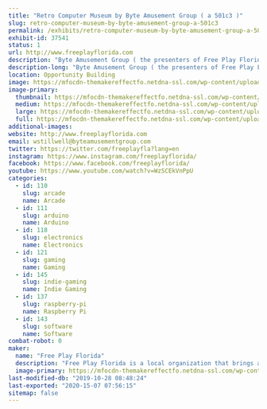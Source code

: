 ```yaml
---
title: "Retro Computer Museum by Byte Amusement Group ( a 501c3 )"
slug: retro-computer-museum-by-byte-amusement-group-a-501c3
permalink: /exhibits/retro-computer-museum-by-byte-amusement-group-a-501c3/
exhibit-id: 37541
status: 1
url: http://www.freeplayflorida.com
description: "Byte Amusement Group ( the presenters of Free Play Florida ) is a 501c3 Non-Profit and will be exhibiting the Retro Computer Exhibit.  We may even have an Arcade or Pinball to play !  "
description-long: "Byte Amusement Group ( the presenters of Free Play Florida ) is a 501c3 Non-Profit and will be exhibiting the Retro Computer Exhibit.  We may even have an Arcade or Pinball to play !"
location: Opportunity Building
image: https://mfocdn-themakereffectfo.netdna-ssl.com/wp-content/uploads/2019/09/20190726_195527-1024x768.jpg
image-primary:
  thumbnail: https://mfocdn-themakereffectfo.netdna-ssl.com/wp-content/uploads/2019/09/20190726_195527-150x150.jpg
  medium: https://mfocdn-themakereffectfo.netdna-ssl.com/wp-content/uploads/2019/09/20190726_195527-300x225.jpg
  large: https://mfocdn-themakereffectfo.netdna-ssl.com/wp-content/uploads/2019/09/20190726_195527-1024x768.jpg
  full: https://mfocdn-themakereffectfo.netdna-ssl.com/wp-content/uploads/2019/09/20190726_195527.jpg
additional-images:
website: http://www.freeplayflorida.com
email: wstillwell@byteamusementgroup.com
twitter: https://twitter.com/freeplayfla?lang=en
instagram: https://www.instagram.com/freeplayflorida/
facebook: https://www.facebook.com/freeplayflorida/
youtube: https://www.youtube.com/watch?v=WzSCEkVnPpU
categories:
  - id: 110
    slug: arcade
    name: Arcade
  - id: 111
    slug: arduino
    name: Arduino
  - id: 118
    slug: electronics
    name: Electronics
  - id: 121
    slug: gaming
    name: Gaming
  - id: 145
    slug: indie-gaming
    name: Indie Gaming
  - id: 137
    slug: raspberry-pi
    name: Raspberry Pi
  - id: 143
    slug: software
    name: Software
combat-robot: 0
maker:
  name: "Free Play Florida"
  description: "Free Play Florida is a local organization that brings all the exciting aspects of Pinball, Arcade, and Consoles to the Orlando area in November, we also bring small arcades to local community events such as but not limited to: Spooky Empire, MegaCon, Walker Stalker Con.  This year we plan on bringing more Maker themed items to Orlando Maker fair. Last year we brought a Large Dragon's Lair Themed Joystick and Minecraft Arcade Machine.  "
  image-primary: https://mfocdn-themakereffectfo.netdna-ssl.com/wp-content/uploads/2015/08/logo-300x147.jpeg
last-modified-db: "2019-10-28 08:48:24"
last-exported: "2020-15-07 07:56:15"
sitemap: false
---
```

